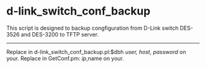 # d-link_switch_conf_backup

This script is designed to backup congfiguration from D-Link switch DES-3526 and DES-3200 to TFTP server.

*********************************************************************************************************

Replace in d-link_switch_conf_backup.pl:$dbh _user, host, password_ on your.
Replace in GetConf.pm: $ip,$name on your.
